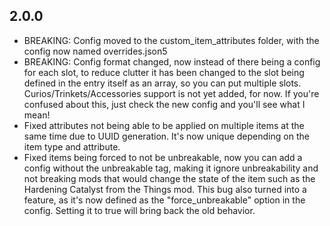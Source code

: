 ## 2.0.0
- BREAKING: Config moved to the custom_item_attributes folder, with the config now named overrides.json5
- BREAKING: Config format changed, now instead of there being a config for each slot, to reduce clutter it has been changed to the slot being defined in the entry itself as an array, so you can put multiple slots. Curios/Trinkets/Accessories support is not yet added, for now. If you're confused about this, just check the new config and you'll see what I mean!
- Fixed attributes not being able to be applied on multiple items at the same time due to UUID generation. It's now unique depending on the item type and attribute.
- Fixed items being forced to not be unbreakable, now you can add a config without the unbreakable tag, making it ignore unbreakability and not breaking mods that would change the state of the item such as the Hardening Catalyst from the Things mod. This bug also turned into a feature, as it's now defined as the "force_unbreakable" option in the config. Setting it to true will bring back the old behavior.